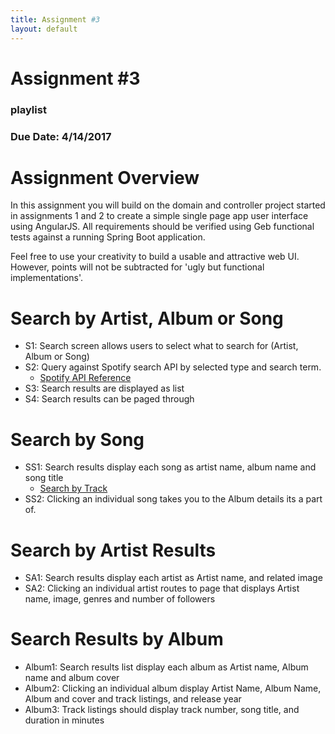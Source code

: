 ```yaml
---
title: Assignment #3
layout: default
---
```


# Assignment #3

### playlist

### Due Date: 4/14/2017

# Assignment Overview
In this assignment you will build on the domain and controller project started in assignments 1 and 2 to create a simple single page app user interface using AngularJS.  All requirements should be verified using Geb functional tests against a running Spring Boot application.

Feel free to use your creativity to build a usable and attractive web UI.  However, points will not be subtracted for 'ugly but functional implementations'.


# Search by Artist, Album or Song
- S1: Search screen allows users to select what to search for (Artist, Album or Song)
- S2: Query against Spotify search API by selected type and search term.
  - [Spotify API Reference](https://developer.spotify.com/web-api/search-item/)
- S3: Search results are displayed as list
- S4: Search results can be paged through

# Search by Song
- SS1: Search results display each song as artist name, album name and song title
  - [Search by Track](https://api.spotify.com/v1/search?q=abba&type=track)
- SS2: Clicking an individual song takes you to the Album details its a part of.

# Search by Artist Results
- SA1: Search results display each artist as Artist name, and related image
- SA2: Clicking an individual artist routes to page that displays Artist name, image, genres and number of followers

# Search Results by Album
- Album1: Search results list display each album as Artist name, Album name and album cover
- Album2: Clicking an individual album display Artist Name, Album Name, Album and cover and track listings, and release year
- Album3: Track listings should display track number, song title, and duration in minutes

